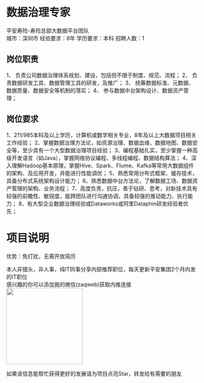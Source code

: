 # 数据治理专家
平安寿险-寿险总部大数据平台团队  
城市：深圳市 经验要求：8年 学历要求：本科  招聘人数：1

## 岗位职责
1、	负责公司数据治理体系规划、建设，包括但不限于制度、规范、流程；
   2、	负责数据研发工具、数据管理工具的研发，及推广；
   3、	统筹数据标准、元数据、数据质量、数据安全等机制的落实；
   4、	参与数据中台架构设计、数据资产管理；

## 岗位要求
1、211/985本科及以上学历，计算机或数学相关专业，8年及以上大数据项目相关工作经验；
   2、掌握数据治理方法论，如资源治理、数据血缘、数据地图、数据安全等，至少具有一个大型数据治理项目经验；
   3、编程基础扎实，至少掌握一种高级开发语言（如Java），掌握网络协议编程、多线程编程、数据结构算法；
   4、深入理解Hadoop基本原理，掌握Hive、Spark、Flume、Kafka等常用大数据组件的架构、及应用开发，并能进行性能调优；
   5、熟悉常用分布式框架、缓存技术，具备分布式系统架构设计能力；
   6、熟悉数据中台方法论，了解数据工场、数据资产管理的架构、业务流程；
   7、高度负责，抗压，善于钻研、思考，对新技术具有较强的前瞻性、敏锐度，能跨团队进行沟通协调，具备较强的推动能力、执行能力；
   8、有大型企业数据治理经验或Dataworks或阿里Dataphin研发经验者优先；

# 项目说明

优势：免打扰，无需开放简历

本人非猎头，非人事，纯IT同事分享内部推荐职位，每天更新平安集团2个月内发的IT职位  
感兴趣的你可以添加我的微信(zaqweb)获取内推连接  
<img src="https://github.com/zaqweb/PA-IT-JOBS/blob/master/WechatICode.jpeg"  height="200" width="200">

如果该信息能帮忙获得更好的发展请为项目点亮Star，转发给有需要的朋友




